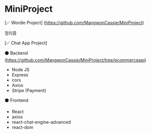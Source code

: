 # MiniProject



[✅ Wordle Project] (https://github.com/MangwonCassie/MiniProject)

정리중


[✅ Chat App Project] 

⚫ Backend (https://github.com/MangwonCassie/MiniProject/tree/ecommerceapi)
- Node JS
- Express
- cors
- Axios
- Stripe (Payment)

⚫ Frontend
- React
- axios
- react-chat-engine-advanced
- react-dom
